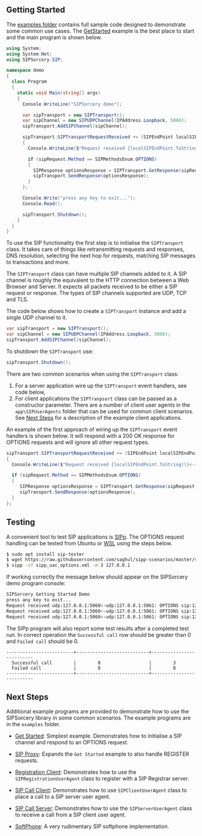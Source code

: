 ## Getting Started

The [examples folder](https://github.com/sipsorcery/sipsorcery/tree/master/examples) contains full sample code designed to demonstrate some common use cases. The [GetStarted](https://github.com/sipsorcery/sipsorcery/tree/master/examples/GetStarted) example is the best place to start and the main program is shown below.

````csharp
using System;
using System.Net;
using SIPSorcery.SIP;

namespace demo
{
  class Program
  {
    static void Main(string[] args)
    {
      Console.WriteLine("SIPSorcery demo");

      var sipTransport = new SIPTransport();
      var sipChannel = new SIPUDPChannel(IPAddress.Loopback, 5060);
      sipTransport.AddSIPChannel(sipChannel);

      sipTransport.SIPTransportRequestReceived += (SIPEndPoint localSIPEndPoint, SIPEndPoint remoteEndPoint, SIPRequest sipRequest) =>
      {
        Console.WriteLine($"Request received {localSIPEndPoint.ToString()}<-{remoteEndPoint.ToString()}: {sipRequest.StatusLine}");

        if (sipRequest.Method == SIPMethodsEnum.OPTIONS)
        {
          SIPResponse optionsResponse = SIPTransport.GetResponse(sipRequest, SIPResponseStatusCodesEnum.Ok, null);
          sipTransport.SendResponse(optionsResponse);
        }
      };

      Console.Write("press any key to exit...");
      Console.Read();

      sipTransport.Shutdown();
    }
  }
}
````

To use the SIP functionality the first step is to initialise the `SIPTransport` class. It takes care of things like retransmitting requests and responses, DNS resolution, selecting the next hop for requests, matching SIP messages to transactions and more.

The `SIPTransport` class can have multiple SIP channels added to it. A SIP channel is roughly the equivalent to the HTTP connection between a Web Browser and Server. It expects all packets received to be either a SIP request or response. The types of SIP channels supported are UDP, TCP and TLS.

The code below shows how to create a `SIPTransport` instance and add a single UDP channel to it.

````csharp
var sipTransport = new SIPTransport();
var sipChannel = new SIPUDPChannel(IPAddress.Loopback, 5060);
sipTransport.AddSIPChannel(sipChannel);
````

To shutdown the `SIPTransport` use:

````csharp
sipTransport.Shutdown();
````

There are two common scenarios when using the `SIPTransport` class:

1. For a server application wire up the `SIPTransport` event handlers, see code below,
2. For client applications the `SIPTranpsort` class can be passed as a constructor parameter. There are a number of client user agents in the `app\SIPUserAgents` folder that
can be used for common client scenarios. See [Next Steps](#next-steps) for a description of the example client applications.

An example of the first approach of wiring up the `SIPTransport` event handlers is shown below. It will respond with a 200 OK response for OPTIONS requests 
and will ignore all other request types.

````csharp
sipTransport.SIPTransportRequestReceived += (SIPEndPoint localSIPEndPoint, SIPEndPoint remoteEndPoint, SIPRequest sipRequest) =>
{
  Console.WriteLine($"Request received {localSIPEndPoint.ToString()}<-{remoteEndPoint.ToString()}: {sipRequest.StatusLine}");

  if (sipRequest.Method == SIPMethodsEnum.OPTIONS)
  {
     SIPResponse optionsResponse = SIPTransport.GetResponse(sipRequest, SIPResponseStatusCodesEnum.Ok, null);
     sipTransport.SendResponse(optionsResponse);
  }
};
````

## Testing

A convenient tool to test SIP applications is [SIPp](https://github.com/SIPp/sipp). The OPTIONS request handling can be tested from Ubuntu or 
[WSL](https://docs.microsoft.com/en-us/windows/wsl/install-win10) using the steps below.

````bash
$ sudo apt install sip-tester
$ wget https://raw.githubusercontent.com/saghul/sipp-scenarios/master/sipp_uac_options.xml
$ sipp -sf sipp_uac_options.xml -m 3 127.0.0.1
````

If working correctly the message below should appear on the SIPSorcery demo program console:

````bash
SIPSorcery Getting Started Demo
press any key to exit...
Request received udp:127.0.0.1:5060<-udp:127.0.0.1:5061: OPTIONS sip:127.0.0.1:5060 SIP/2.0
Request received udp:127.0.0.1:5060<-udp:127.0.0.1:5061: OPTIONS sip:127.0.0.1:5060 SIP/2.0
Request received udp:127.0.0.1:5060<-udp:127.0.0.1:5061: OPTIONS sip:127.0.0.1:5060 SIP/2.0
````

The SIPp program will also report some test results after a completed test run. In correct operation the `Successful call` row should be greater than 0 and `Failed call` should be 0.

````
-------------------------+---------------------------+--------------------------
  Successful call        |        0                  |        3
  Failed call            |        0                  |        0
-------------------------+---------------------------+--------------------------
````

## Next Steps

Additional example programs are provided to demonstrate how to use the SIPSorcery library in some common scenarios. The example programs are in the `examples` folder.

* [Get Started](https://github.com/sipsorcery/sipsorcery/tree/master/examples/GetStarted): Simplest example. Demonstrates how to initialise a SIP channel and respond to an OPTIONS request.

* [SIP Proxy](https://github.com/sipsorcery/sipsorcery/tree/master/examples/SIPProxy): Expands the `Get Started` example to also handle REGISTER requests. 

* [Registration Client](https://github.com/sipsorcery/sipsorcery/tree/master/examples/UserAgentRegister): Demonstrates how to use the `SIPRegistrationUserAgent` class to register with a SIP Registrar server.

* [SIP Call Client](https://github.com/sipsorcery/sipsorcery/tree/master/examples/UserAgentClient): Demonstrates how to use `SIPClientUserAgent` class to place a call to a SIP server user agent.
 
* [SIP Call Server](https://github.com/sipsorcery/sipsorcery/tree/master/examples/UserAgentServer): Demonstrates how to use the `SIPServerUserAgent` class to receive a call from a SIP client user agent.
 
* [SoftPhone](https://github.com/sipsorcery/sipsorcery/tree/master/examples/Softphone): A very rudimentary SIP softphone implementation.


